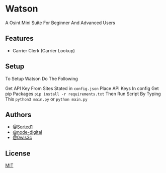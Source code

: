 # Watson
A Osint Mini Suite For Beginner And Advanced Users

## Features

- Carrier Clerk (Carrier Lookup)
## Setup
To Setup Watson Do The Following

 Get API Key From Sites Stated in ```config.json```
 Place API Keys In config
 Get pip Packages `pip install -r requirements.txt`
 Then Run Script By Typing This `python3 main.py` or `python main.py`
## Authors

- [@Sorted1](https://www.github.com/sorted1)
- [@node-digital](https://www.github.com/Kauwzi)
- [@0wls3c](https://www.github.com/0wls3c)
## License

[MIT](https://choosealicense.com/licenses/mit/)

